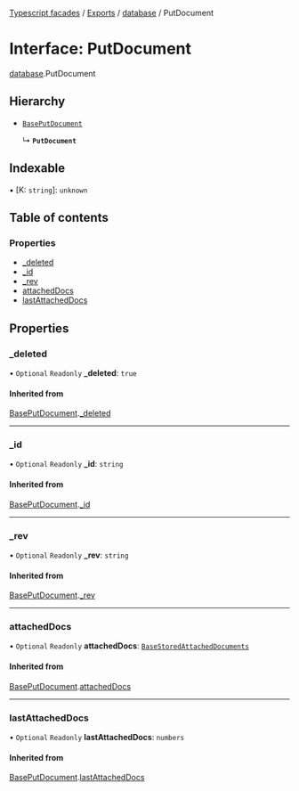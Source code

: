 [Typescript facades](../index.md) / [Exports](../modules.md) / [database](../modules/database.md) / PutDocument

# Interface: PutDocument

[database](../modules/database.md).PutDocument

## Hierarchy

- [`BasePutDocument`](database.BasePutDocument.md)

  ↳ **`PutDocument`**

## Indexable

▪ [K: `string`]: `unknown`

## Table of contents

### Properties

- [\_deleted](database.PutDocument.md#_deleted)
- [\_id](database.PutDocument.md#_id)
- [\_rev](database.PutDocument.md#_rev)
- [attachedDocs](database.PutDocument.md#attacheddocs)
- [lastAttachedDocs](database.PutDocument.md#lastattacheddocs)

## Properties

### \_deleted

• `Optional` `Readonly` **\_deleted**: ``true``

#### Inherited from

[BasePutDocument](database.BasePutDocument.md).[_deleted](database.BasePutDocument.md#_deleted)

___

### \_id

• `Optional` `Readonly` **\_id**: `string`

#### Inherited from

[BasePutDocument](database.BasePutDocument.md).[_id](database.BasePutDocument.md#_id)

___

### \_rev

• `Optional` `Readonly` **\_rev**: `string`

#### Inherited from

[BasePutDocument](database.BasePutDocument.md).[_rev](database.BasePutDocument.md#_rev)

___

### attachedDocs

• `Optional` `Readonly` **attachedDocs**: [`BaseStoredAttachedDocuments`](../modules/database.md#basestoredattacheddocuments)

#### Inherited from

[BasePutDocument](database.BasePutDocument.md).[attachedDocs](database.BasePutDocument.md#attacheddocs)

___

### lastAttachedDocs

• `Optional` `Readonly` **lastAttachedDocs**: `numbers`

#### Inherited from

[BasePutDocument](database.BasePutDocument.md).[lastAttachedDocs](database.BasePutDocument.md#lastattacheddocs)
